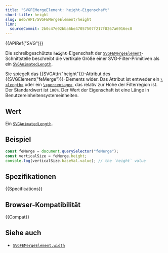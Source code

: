 ```yaml
---
title: "SVGFEMergeElement: height-Eigenschaft"
short-title: height
slug: Web/API/SVGFEMergeElement/height
l10n:
  sourceCommit: 2b0c47e02bba6be47057507f217f8267a6916ec8
---
```


{{APIRef("SVG")}}

Die schreibgeschützte **`height`**-Eigenschaft der [`SVGFEMergeElement`](/de/docs/Web/API/SVGFEMergeElement)-Schnittstelle beschreibt die vertikale Größe einer SVG-Filter-Primitiven als ein [`SVGAnimatedLength`](/de/docs/Web/API/SVGAnimatedLength).

Sie spiegelt das {{SVGAttr("height")}}-Attribut des {{SVGElement("feMerge")}}-Elements wider. Das Attribut ist entweder ein [`\<length>`](/de/docs/Web/SVG/Content_type#length) oder ein [`\<percentage>`](/de/docs/Web/SVG/Content_type#percentage), das relativ zur Höhe der Filterregion ist. Der Standardwert ist `100%`. Der Wert der Eigenschaft ist eine Länge in Benutzereinheitensystemeinheiten.

## Wert

Ein [`SVGAnimatedLength`](/de/docs/Web/API/SVGAnimatedLength).

## Beispiel

```js
const feMerge = document.querySelector("feMerge");
const verticalSize = feMerge.height;
console.log(verticalSize.baseVal.value); // the `height` value
```

## Spezifikationen

{{Specifications}}

## Browser-Kompatibilität

{{Compat}}

## Siehe auch

- [`SVGFEMergeElement.width`](/de/docs/Web/API/SVGFEMergeElement/width)
